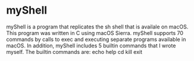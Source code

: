 # myShell
myShell is a program that replicates the sh shell that is availale on macOS. This program was written in C using macOS Sierra. myShell supports 70 commands by calls to exec and executing separate programs available in macOS. In addition, myShell includes 5 builtin commands that I wrote myself. The builtin commands are:
echo
help
cd
kill
exit
